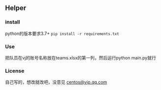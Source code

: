 ## Helper
### install
python的版本要求3.7+
`pip install -r requirements.txt`
### Use
把队员在vj的账号名称放在teams.xlsx的第一列，然后运行python main.py就行

### License
自己写的，想改就改吧，没意见
centos@vip.qq.com
